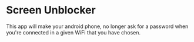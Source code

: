 Screen Unblocker
===========

This app will make your android phone, no longer ask for a password when you're connected in a given WiFi that you have chosen.

